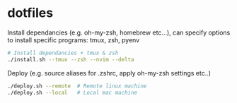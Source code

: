 # dotfiles

Install dependancies (e.g. oh-my-zsh, homebrew etc...), can specify options to install specific programs: tmux, zsh, pyenv
```bash
# Install dependancies + tmux & zsh
./install.sh --tmux --zsh --nvim --delta
```

Deploy (e.g. source aliases for .zshrc, apply oh-my-zsh settings etc..)

```bash
./deploy.sh --remote  # Remote linux machine
./deploy.sh --local   # Local mac machine
```
